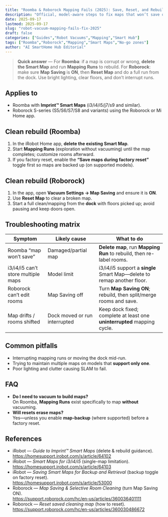 ```yaml
---
title: "Roomba & Roborock Mapping Fails (2025): Save, Reset, and Rebuild the Map the Right Way"
description: "Official, model-aware steps to fix maps that won’t save or go missing—iRobot Imprint Smart Maps (i3/i4/i5/j7/s9) and Roborock S-series map-saving, reset, and re-mapping."
date: 2025-09-17
lastmod: 2025-09-17
slug: "robot-vacuum-mapping-fails-fix-2025"
draft: false
categories: ["Guides","Robot Vacuums","Mapping","Smart Hub"]
tags: ["Roomba","Roborock","Mapping","Smart Maps","No-go zones"]
author: "AI SmartHome Hub Editorial"
---
```


> **Quick answer** — For **Roomba**: if a map is corrupt or wrong, **delete the Smart Map** and run **Mapping Runs** to rebuild. For **Roborock**: make sure **Map Saving** is **ON**, then **Reset Map** and do a full run from the dock. Use bright lighting, clear floors, and don’t interrupt runs.

## Applies to
- Roomba with **Imprint™ Smart Maps** (i3/i4/i5/j7/s9 and similar).  
- Roborock S-series (S5/S6/S7/S8 and variants) using the Roborock or Mi Home app.

## Clean rebuild (Roomba)
1. In the iRobot Home app, **delete the existing Smart Map**.  
2. Start **Mapping Runs** (exploration without vacuuming) until the map completes; customize rooms afterward.  
3. If you factory reset, enable the **“Save maps during factory reset”** toggle first so maps are backed up (on supported models).

## Clean rebuild (Roborock)
1. In the app, open **Vacuum Settings → Map Saving** and ensure it is **ON**.  
2. Use **Reset Map** to clear a broken map.  
3. Start a full clean/mapping from the **dock** with floors picked up; avoid pausing and keep doors open.

## Troubleshooting matrix
| Symptom                            | Likely cause                  | What to do                                                   |
| ---------------------------------- | ----------------------------- | ------------------------------------------------------------ |
| Roomba “map won’t save”            | Damaged/partial map           | **Delete map**, run **Mapping Run** to rebuild, then re-label rooms. |
| i3/i4/i5 can’t store multiple maps | Model limit                   | i3/i4/i5 support a **single** Smart Map—delete to remap another floor. |
| Roborock can’t edit rooms          | Map Saving off                | Turn **Map Saving ON**; rebuild, then split/merge rooms and save. |
| Map drifts / rooms shifted         | Dock moved or run interrupted | Keep dock fixed; complete at least one **uninterrupted** mapping cycle. |

## Common pitfalls
- Interrupting mapping runs or moving the dock mid-run.  
- Trying to maintain multiple maps on models that **support only one**.  
- Poor lighting and clutter causing SLAM to fail.

## FAQ
- **Do I need to vacuum to build maps?**  
  On Roomba, **Mapping Runs** exist specifically to map **without** vacuuming.  
- **Will resets erase maps?**  
  Yes—unless you enable **map-backup** (where supported) before a factory reset.

## References
- iRobot — *Guide to Imprint™ Smart Maps* (delete & rebuild guidance).  
  https://homesupport.irobot.com/s/article/64102  
- iRobot — *Smart Maps for i3/i4/i5* (single-map limitation).  
  https://homesupport.irobot.com/s/article/64103  
- iRobot — *Saving Smart Maps for Backup and Retrieval* (backup toggle on factory reset).  
  https://homesupport.irobot.com/s/article/53000  
- Roborock — *Map Saving & Selective Room Cleaning* (turn Map Saving ON).  
  https://support.roborock.com/hc/en-us/articles/360036401111  
- Roborock — *Reset saved cleaning map* (how to reset).  
  https://support.roborock.com/hc/en-us/articles/360030486672
